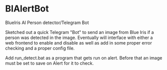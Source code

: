 # BIAlertBot
BlueIris AI Person detector/Telegram Bot

Sketched out a quick Telegram "Bot" to send an image from Blue Iris 
if a person was detected in the image. Eventually will interface with
either a web frontend to enable and disable as well as add in some proper
error checking and a proper config file.

Add run_detect.bat as a program that gets run on alert. Before that an
image must be set to save on Alert for it to check.
